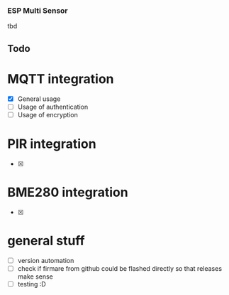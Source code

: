 ### ESP Multi Sensor

tbd
## Todo

# MQTT integration

- [x] General usage
- [ ] Usage of authentication
- [ ] Usage of encryption
# PIR integration

- [x]
# BME280 integration

- [x]
# general stuff

- [ ] version automation
- [ ] check if firmare from github could be flashed directly so that releases make sense
- [ ] testing :D

